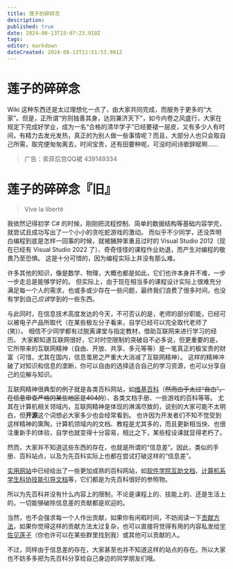```yaml
---
title: 莲子的碎碎念
description: 
published: true
date: 2024-08-13T15:07:23.910Z
tags: 
editor: markdown
dateCreated: 2024-08-13T11:51:53.981Z
---
```


# 莲子的碎碎念

Wiki 这种东西还是太过理想化一点了，由大家共同完成，而服务于更多的“大家”。但是，正所谓“穷则独善其身，达则兼济天下”，如今内卷之风盛行，大家在规定下完成好学业，成为一名“合格的清华学子”已经要褪一层皮，又有多少人有时间，有精力去发光发热，真正的为别人做一些事情呢？而且，大部分人也只会取自己所需，取完便匆匆离去，时间宝贵，还有田要种呢，可没时间诗歌辞赋啊……

> 广告：索菲后宫QQ裙 439149334

# 莲子的碎碎念『旧』

> Vive la liberté

我依然记得初学 C# 的时候，刚刚把流程控制、简单的数据结构等基础内容学完，就尝试且成功写出了一个小小的贪吃蛇游戏的激动。
而似乎不少同学，还没弄明白编程到底是怎样一回事的时候，就被臃肿笨重且过时的 Visual Studio 2012（现在已经有 Visual Studio 2022 了）、奇奇怪怪的课程作业劝退，而产生对编程的敬畏乃至恐惧。
这是十分可惜的，因为编程实际上并没有那么难。

许多其他的知识，像是数学、物理，大概也都是如此，它们也许本身并不难，一步一步走总是能够学好的。
但实际上，由于现在相当多的课程设计实际上很难充分满足每一个人的需求，也或多或少存在一些问题，最终我们浪费了很多时间，也没有学到自己*应该*学到的一些东西。

与此同时，在信息技术高度发达的今天，不可否认的是，老师的部分职能，已经可以被电子产品所取代（在某些极左分子看来，自学已经可以完全取代老师了(笑)）。
相信不少同学都有过脱离课堂与指定教材，借助互联网来进行学习的经历。
大家都知道互联网很好，它对时空限制的突破自不必多说，但更重要的是，它所带来的互联网精神（自由、开放、共享、多元等等）是一笔真正的极宝贵的财富（可惜，尤其在国内，信息茧房之严重大大消减了互联网精神）。
这样的精神冲破了对知识和信息的垄断，你可以自由的选择适合自己的学习资源，也可以分享自己的见解与知识。

互联网精神很典型的例子就是各类百科网站，如[维基百科](https://zh.wikipedia.org/zh-cn/%E7%BB%B4%E5%9F%BA%E7%99%BE%E7%A7%91)（~~然而由于太过“自由”，在信息审查严格的某些地区是404的~~）、各类文档手册、一些游戏的百科等等。
尤其在计算机相关领域内，互联网精神是体现的淋漓尽致的，说别的大家可能不太明白，但**开源**这个词想必大家多少也会经常看到。
也许因为开发者们不知不觉受到这样精神的熏陶，计算机领域内的文档、教程是尤其多的，而且更新相当快、也很注重新手的体验，自学也就变得十分容易，相比之下，某些程设课就显得老朽了。

然而，大家并不知道这些东西的存在，也就是所谓的“信息差”。因此，类似的手册、百科站点，以及为先百科实际上也都在尝试打破这样的“信息差”。

[实用网站](../resources/links.md)中已经给出了一些更加成熟的百科网站，如[软件学院互助文档](https://ssast-readme.github.io/)、[计算机系学生科协技能引导文档](https://docs.net9.org/)等，它们都是为先百科很好的参照物。

所以为先百科并没有什么内容上的限制，不论是课程上的、技能上的、还是生活上的，一切能够破除信息差的贡献都是欢迎的。

当然，也不会强求每一个人作出贡献，如果你有闲暇时间，不妨阅读一下[贡献方法](contribute.md)，如果你觉得这样的贡献方法太过复杂，也可以直接将觉得有用的内容私发给[宇佐见莲子](https://github.com/LeSnow-Ye)（你也许可以在某些群里找到我）或其他可以贡献的人。

不过，同样由于信息差的存在，大家甚至也并不知道这样的站点的存在。所以大家也不妨多多把为先百科分享给自己身边的同学朋友们哦。